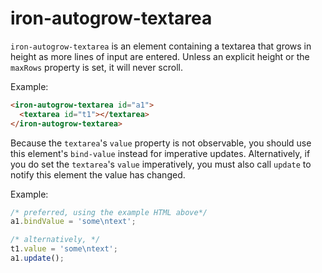 # iron-autogrow-textarea

`iron-autogrow-textarea` is an element containing a textarea that grows in height as more
lines of input are entered. Unless an explicit height or the `maxRows` property is set, it will
never scroll.

Example:

```html
<iron-autogrow-textarea id="a1">
  <textarea id="t1"></textarea>
</iron-autogrow-textarea>
```

Because the `textarea`'s `value` property is not observable, you should use
this element's `bind-value` instead for imperative updates. Alternatively, if
you do set the `textarea`'s `value` imperatively, you must also call `update`
to notify this element the value has changed.

Example:

```js
/* preferred, using the example HTML above*/
a1.bindValue = 'some\ntext';

/* alternatively, */
t1.value = 'some\ntext';
a1.update();
```
